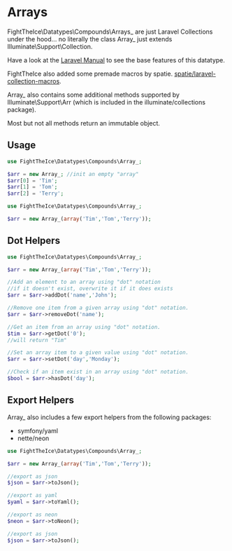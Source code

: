 # Arrays
FightTheIce\Datatypes\Compounds\Arrays_ are just Laravel Collections under the hood... no literally the class Array_ just extends Illuminate\Support\Collection.

Have a look at the [Laravel Manual](https://laravel.com/docs/8.x/collections) to see the base features of this datatype.

FightTheIce also added some premade macros by spatie. [spatie/laravel-collection-macros](https://github.com/spatie/laravel-collection-macros).

Array_ also contains some additional methods supported by Illuminate\Support\Arr (which is included in the illuminate/collections package).

Most but not all methods return an immutable object. 

## Usage

```php
use FightTheIce\Datatypes\Compounds\Array_;

$arr = new Array_; //init an empty "array"
$arr[0] = 'Tim';
$arr[1] = 'Tom';
$arr[2] = 'Terry';
```

```php
use FightTheIce\Datatypes\Compounds\Array_;

$arr = new Array_(array('Tim','Tom','Terry'));
```

## Dot Helpers
```php
use FightTheIce\Datatypes\Compounds\Array_;

$arr = new Array_(array('Tim','Tom','Terry'));

//Add an element to an array using "dot" notation 
//if it doesn't exist, overwrite it if it does exists
$arr = $arr->addDot('name','John');

//Remove one item from a given array using "dot" notation.
$arr = $arr->removeDot('name');

//Get an item from an array using "dot" notation.
$tim = $arr->getDot('0');
//will return "Tim"

//Set an array item to a given value using "dot" notation.
$arr = $arr->setDot('day','Monday');

//Check if an item exist in an array using "dot" notation.
$bool = $arr->hasDot('day');
```

## Export Helpers
Array_ also includes a few export helpers from the following packages:

* symfony/yaml
* nette/neon

```php
use FightTheIce\Datatypes\Compounds\Array_;

$arr = new Array_(array('Tim','Tom','Terry'));

//export as json
$json = $arr->toJson();

//export as yaml
$yaml = $arr->toYaml();

//export as neon
$neon = $arr->toNeon();

//export as json
$json = $arr->toJson();
```


